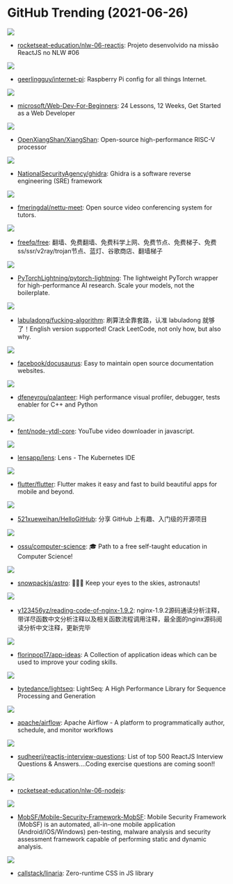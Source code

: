# GitHub Trending (2021-06-26)

![](https://img.shields.io/badge/TypeScript-New%20129-green?style=flat-square&logo=appveyor)
- [rocketseat-education/nlw-06-reactjs](https://github.com/rocketseat-education/nlw-06-reactjs): Projeto desenvolvido na missão ReactJS no NLW #06

![](https://img.shields.io/badge/Jinja-New%20245-green?style=flat-square&logo=appveyor)
- [geerlingguy/internet-pi](https://github.com/geerlingguy/internet-pi): Raspberry Pi config for all things Internet.

![](https://img.shields.io/badge/JavaScript-New%20537-green?style=flat-square&logo=appveyor)
- [microsoft/Web-Dev-For-Beginners](https://github.com/microsoft/Web-Dev-For-Beginners): 24 Lessons, 12 Weeks, Get Started as a Web Developer

![](https://img.shields.io/badge/Scala-New%20392-green?style=flat-square&logo=appveyor)
- [OpenXiangShan/XiangShan](https://github.com/OpenXiangShan/XiangShan): Open-source high-performance RISC-V processor

![](https://img.shields.io/badge/Java-New%20184-green?style=flat-square&logo=appveyor)
- [NationalSecurityAgency/ghidra](https://github.com/NationalSecurityAgency/ghidra): Ghidra is a software reverse engineering (SRE) framework

![](https://img.shields.io/badge/TypeScript-New%20197-green?style=flat-square&logo=appveyor)
- [fmeringdal/nettu-meet](https://github.com/fmeringdal/nettu-meet): Open source video conferencing system for tutors.

![](https://img.shields.io/badge/none-New%2083-green?style=flat-square&logo=appveyor)
- [freefq/free](https://github.com/freefq/free): 翻墙、免费翻墙、免费科学上网、免费节点、免费梯子、免费ss/ssr/v2ray/trojan节点、蓝灯、谷歌商店、翻墙梯子

![](https://img.shields.io/badge/Python-New%20285-green?style=flat-square&logo=appveyor)
- [PyTorchLightning/pytorch-lightning](https://github.com/PyTorchLightning/pytorch-lightning): The lightweight PyTorch wrapper for high-performance AI research. Scale your models, not the boilerplate.

![](https://img.shields.io/badge/none-New%20269-green?style=flat-square&logo=appveyor)
- [labuladong/fucking-algorithm](https://github.com/labuladong/fucking-algorithm): 刷算法全靠套路，认准 labuladong 就够了！English version supported! Crack LeetCode, not only how, but also why.

![](https://img.shields.io/badge/TypeScript-New%2068-green?style=flat-square&logo=appveyor)
- [facebook/docusaurus](https://github.com/facebook/docusaurus): Easy to maintain open source documentation websites.

![](https://img.shields.io/badge/C%2B%2B-New%20423-green?style=flat-square&logo=appveyor)
- [dfeneyrou/palanteer](https://github.com/dfeneyrou/palanteer): High performance visual profiler, debugger, tests enabler for C++ and Python

![](https://img.shields.io/badge/JavaScript-New%20196-green?style=flat-square&logo=appveyor)
- [fent/node-ytdl-core](https://github.com/fent/node-ytdl-core): YouTube video downloader in javascript.

![](https://img.shields.io/badge/TypeScript-New%20261-green?style=flat-square&logo=appveyor)
- [lensapp/lens](https://github.com/lensapp/lens): Lens - The Kubernetes IDE

![](https://img.shields.io/badge/Dart-New%20277-green?style=flat-square&logo=appveyor)
- [flutter/flutter](https://github.com/flutter/flutter): Flutter makes it easy and fast to build beautiful apps for mobile and beyond.

![](https://img.shields.io/badge/Python-New%20119-green?style=flat-square&logo=appveyor)
- [521xueweihan/HelloGitHub](https://github.com/521xueweihan/HelloGitHub): 分享 GitHub 上有趣、入门级的开源项目

![](https://img.shields.io/badge/none-New%20319-green?style=flat-square&logo=appveyor)
- [ossu/computer-science](https://github.com/ossu/computer-science): 🎓 Path to a free self-taught education in Computer Science!

![](https://img.shields.io/badge/TypeScript-New%20184-green?style=flat-square&logo=appveyor)
- [snowpackjs/astro](https://github.com/snowpackjs/astro): 🚀🧑‍🚀 Keep your eyes to the skies, astronauts!

![](https://img.shields.io/badge/C-New%20124-green?style=flat-square&logo=appveyor)
- [y123456yz/reading-code-of-nginx-1.9.2](https://github.com/y123456yz/reading-code-of-nginx-1.9.2): nginx-1.9.2源码通读分析注释，带详尽函数中文分析注释以及相关函数流程调用注释，最全面的nginx源码阅读分析中文注释，更新完毕

![](https://img.shields.io/badge/none-New%20211-green?style=flat-square&logo=appveyor)
- [florinpop17/app-ideas](https://github.com/florinpop17/app-ideas): A Collection of application ideas which can be used to improve your coding skills.

![](https://img.shields.io/badge/Cuda-New%2057-green?style=flat-square&logo=appveyor)
- [bytedance/lightseq](https://github.com/bytedance/lightseq): LightSeq: A High Performance Library for Sequence Processing and Generation

![](https://img.shields.io/badge/Python-New%20167-green?style=flat-square&logo=appveyor)
- [apache/airflow](https://github.com/apache/airflow): Apache Airflow - A platform to programmatically author, schedule, and monitor workflows

![](https://img.shields.io/badge/JavaScript-New%2077-green?style=flat-square&logo=appveyor)
- [sudheerj/reactjs-interview-questions](https://github.com/sudheerj/reactjs-interview-questions): List of top 500 ReactJS Interview Questions & Answers....Coding exercise questions are coming soon!!

![](https://img.shields.io/badge/TypeScript-New%2028-green?style=flat-square&logo=appveyor)
- [rocketseat-education/nlw-06-nodejs](https://github.com/rocketseat-education/nlw-06-nodejs): 

![](https://img.shields.io/badge/Python-New%2012-green?style=flat-square&logo=appveyor)
- [MobSF/Mobile-Security-Framework-MobSF](https://github.com/MobSF/Mobile-Security-Framework-MobSF): Mobile Security Framework (MobSF) is an automated, all-in-one mobile application (Android/iOS/Windows) pen-testing, malware analysis and security assessment framework capable of performing static and dynamic analysis.

![](https://img.shields.io/badge/TypeScript-New%2040-green?style=flat-square&logo=appveyor)
- [callstack/linaria](https://github.com/callstack/linaria): Zero-runtime CSS in JS library

